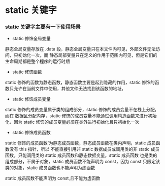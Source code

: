 # static 关键字

### static 关键字主要有一下使用场景

- static 修饰全局变量

静态全局变量存放在 .data 段，静态全局变量只在本文件内可见，外部文件无法访问，只初始化一次，而
静态局部变量只在定义的作用于范围内可见，但是它们的生命周期都是整个程序的运行时期

- static 修饰函数

static 修饰的函数为静态函数，静态函数主要是起到隐藏的作用，static 修饰的函数只允许在当前文件中使用，其他文件无法找到该函数的地址，

- static 修饰成员变量

static 修饰的成员变量属于类的组成部分，static 修饰的成员变量不在栈上分配，而在
数据区分配内存，static 修饰的成员变量不能通过调用构造函数来进行初始化，因为 static 修饰的成员变量必须在类外进行初始化且只初始化一次

- static 修饰成员函数

static 修饰的成员函数‘为静态成员函数，静态成员函数在类内声明，static 成员函数没有 this 指针，所以
不能直接引用非 static 数据成员或调用类的非 static 成员函数，只能调用类的 static 成员函数和静态数据变量，static 成员函数
也是类的组成部分，不属于对象，static 成员函数不能声明为 const，因为 const 只限定该类的对象，static 成员函数也不能声明为虚函数

static 成员函数不能声明为 const,且不能为虚函数
